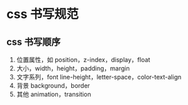 # css 书写规范

## css 书写顺序

1. 位置属性，如 position，z-index，display，float
2. 大小，width，height，padding，margin
3. 文字系列，font line-height，letter-space，color-text-align
4. 背景 background，border
5. 其他 animation，transition
